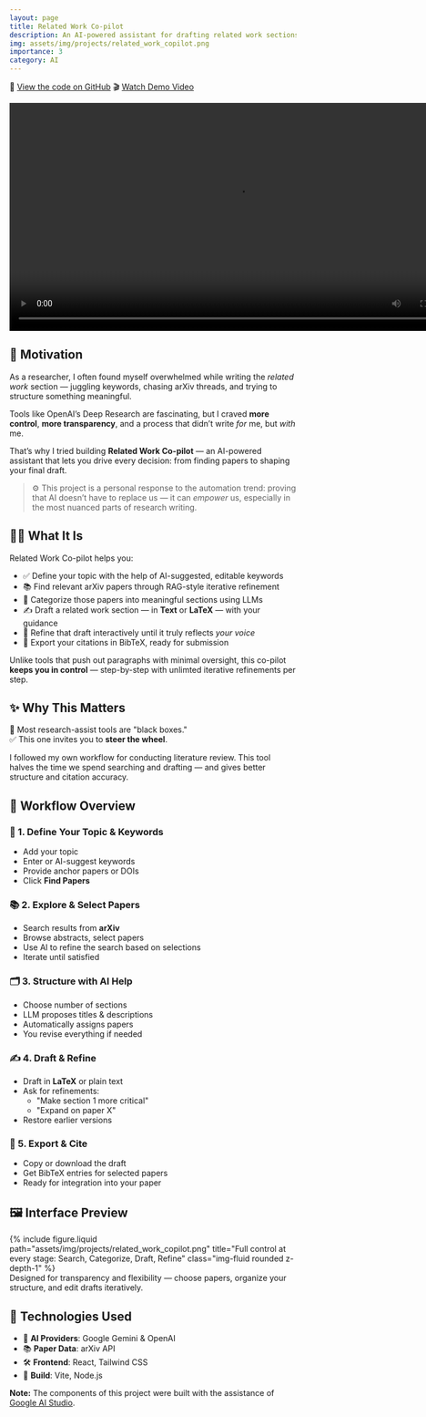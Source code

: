 ```yaml
---
layout: page
title: Related Work Co-pilot
description: An AI-powered assistant for drafting related work sections, combining large language models and arXiv with a human-in-the-loop approach for structured, iterative refinement.
img: assets/img/projects/related_work_copilot.png
importance: 3
category: AI
---
```


📂 [View the code on GitHub](https://github.com/amir-aghdam/Research-co-pilot)
🎬 [Watch Demo Video](https://github.com/amir-aghdam/amir-aghdam.github.io/tree/main/assets/video/related-work-demo.mp4)

<video width="800" controls>
  <source src="{{ 'assets/video/related-work-demo.mp4' | relative_url }}" type="video/mp4">
  Your browser does not support the video tag.
</video>

## 🎯 Motivation

As a researcher, I often found myself overwhelmed while writing the *related work* section — juggling keywords, chasing arXiv threads, and trying to structure something meaningful.  

Tools like OpenAI’s Deep Research are fascinating, but I craved **more control**, **more transparency**, and a process that didn’t write *for* me, but *with* me.  

That’s why I tried building **Related Work Co-pilot** — an AI-powered assistant that lets you drive every decision: from finding papers to shaping your final draft.

> ⚙️ This project is a personal response to the automation trend: proving that AI doesn’t have to replace us — it can *empower* us, especially in the most nuanced parts of research writing.

## 👨‍🔬 What It Is

Related Work Co-pilot helps you:

- ✅ Define your topic with the help of AI-suggested, editable keywords  
- 📚 Find relevant arXiv papers through RAG-style iterative refinement  
- 🧠 Categorize those papers into meaningful sections using LLMs  
- ✍️ Draft a related work section — in **Text** or **LaTeX** — with your guidance  
- 🔁 Refine that draft interactively until it truly reflects *your voice*  
- 🧾 Export your citations in BibTeX, ready for submission

Unlike tools that push out paragraphs with minimal oversight, this co-pilot **keeps you in control** — step-by-step with unlimted iterative refinements per step.

## ✨ Why This Matters

🚫 Most research-assist tools are "black boxes."  
✅ This one invites you to **steer the wheel**.  

I followed my own workflow for conducting literature review. This tool halves the time we spend searching and drafting — and gives better structure and citation accuracy.

## 🧭 Workflow Overview

### 📝 1. Define Your Topic & Keywords  
- Add your topic  
- Enter or AI-suggest keywords  
- Provide anchor papers or DOIs  
- Click **Find Papers**

### 📚 2. Explore & Select Papers  
- Search results from **arXiv**  
- Browse abstracts, select papers  
- Use AI to refine the search based on selections  
- Iterate until satisfied

### 🗂️ 3. Structure with AI Help  
- Choose number of sections  
- LLM proposes titles & descriptions  
- Automatically assigns papers  
- You revise everything if needed

### ✍️ 4. Draft & Refine  
- Draft in **LaTeX** or plain text  
- Ask for refinements:
  - "Make section 1 more critical"
  - "Expand on paper X"
- Restore earlier versions

### 📄 5. Export & Cite  
- Copy or download the draft  
- Get BibTeX entries for selected papers  
- Ready for integration into your paper

## 🖼️ Interface Preview

<div class="row justify-content-sm-center">
  <div class="col-sm-10 mt-3 mt-md-0">
    {% include figure.liquid path="assets/img/projects/related_work_copilot.png" title="Full control at every stage: Search, Categorize, Draft, Refine" class="img-fluid rounded z-depth-1" %}
  </div>
</div>

<div class="caption">
  Designed for transparency and flexibility — choose papers, organize your structure, and edit drafts iteratively.
</div>

## 🧪 Technologies Used

- 🧠 **AI Providers**: Google Gemini & OpenAI  
- 📚 **Paper Data**: arXiv API  
- 🛠️ **Frontend**: React, Tailwind CSS  
- 🚀 **Build**: Vite, Node.js


<p><strong>Note:</strong> The components of this project were built with the assistance of <a href="https://aistudio.google.com/" target="_blank">Google AI Studio</a>.</p>
